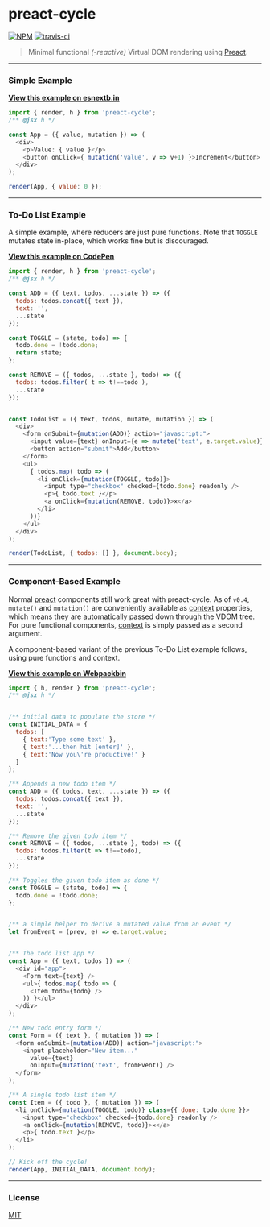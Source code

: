 # preact-cycle

[![NPM](https://img.shields.io/npm/v/preact-cycle.svg)](https://www.npmjs.com/package/preact-cycle)
[![travis-ci](https://travis-ci.org/developit/preact-cycle.svg?branch=master)](https://travis-ci.org/developit/preact-cycle)

> Minimal functional _(-reactive)_ Virtual DOM rendering using [Preact].


---


### Simple Example

[**View this example on esnextb.in**](http://esnextb.in/?gist=d804796c481218488309)

```js
import { render, h } from 'preact-cycle';
/** @jsx h */

const App = ({ value, mutation }) => (
  <div>
    <p>Value: { value }</p>
    <button onClick={ mutation('value', v => v+1) }>Increment</button>
  </div>
);

render(App, { value: 0 });
```


---


### To-Do List Example

A simple example, where reducers are just pure functions.
Note that `TOGGLE` mutates state in-place, which works fine but is discouraged.

[**View this example on CodePen**](https://codepen.io/developit/pen/XYvQjr?editors=0110)

```js
import { render, h } from 'preact-cycle';
/** @jsx h */

const ADD = ({ text, todos, ...state }) => ({
  todos: todos.concat({ text }),
  text: '',
  ...state
});

const TOGGLE = (state, todo) => {
  todo.done = !todo.done;
  return state;
};

const REMOVE = ({ todos, ...state }, todo) => ({
  todos: todos.filter( t => t!==todo ),
  ...state
});


const TodoList = ({ text, todos, mutate, mutation }) => (
  <div>
    <form onSubmit={mutation(ADD)} action="javascript:">
      <input value={text} onInput={e => mutate('text', e.target.value)} />
      <button action="submit">Add</button>
    </form>
    <ul>
      { todos.map( todo => (
        <li onClick={mutation(TOGGLE, todo)}>
          <input type="checkbox" checked={todo.done} readonly />
          <p>{ todo.text }</p>
          <a onClick={mutation(REMOVE, todo)}>✕</a>
        </li>
      ))}
    </ul>
  </div>
);

render(TodoList, { todos: [] }, document.body);
```


---


### Component-Based Example

Normal [preact] components still work great with preact-cycle. As of `v0.4`, `mutate()` and `mutation()` are conveniently available as [context] properties, which means they are automatically passed down through the VDOM tree. For pure functional components, [context] is simply passed as a second argument.

A component-based variant of the previous To-Do List example follows, using pure functions and context.

[**View this example on Webpackbin**](http://www.webpackbin.com/EyjngQinx)

```js
import { h, render } from 'preact-cycle';
/** @jsx h */


/** initial data to populate the store */
const INITIAL_DATA = {
  todos: [
    { text:'Type some text' },
    { text:'...then hit [enter]' },
    { text:'Now you\'re productive!' }
  ]
};

/** Appends a new todo item */
const ADD = ({ todos, text, ...state }) => ({
  todos: todos.concat({ text }),
  text: '',
  ...state
});

/** Remove the given todo item */
const REMOVE = ({ todos, ...state }, todo) => ({
  todos: todos.filter(t => t!==todo),
  ...state
});

/** Toggles the given todo item as done */
const TOGGLE = (state, todo) => {
  todo.done = !todo.done;
};


/** a simple helper to derive a mutated value from an event */
let fromEvent = (prev, e) => e.target.value;


/** The todo list app */
const App = ({ text, todos }) => (
  <div id="app">
    <Form text={text} />
    <ul>{ todos.map( todo => (
      <Item todo={todo} />
    )) }</ul>
  </div>
);

/** New todo entry form */
const Form = ({ text }, { mutation }) => (
  <form onSubmit={mutation(ADD)} action="javascript:">
    <input placeholder="New item..."
      value={text}
      onInput={mutation('text', fromEvent)} />
  </form>
);

/** A single todo list item */
const Item = ({ todo }, { mutation }) => (
  <li onClick={mutation(TOGGLE, todo)} class={{ done: todo.done }}>
    <input type="checkbox" checked={todo.done} readonly />
    <a onClick={mutation(REMOVE, todo)}>✕</a>
    <p>{ todo.text }</p>
  </li>
);

// Kick off the cycle!
render(App, INITIAL_DATA, document.body);
```


---


### License

[MIT]


[Preact]: https://github.com/developit/preact
[context]: https://facebook.github.io/react/docs/context.html
[MIT]: http://choosealicense.com/licenses/mit/
